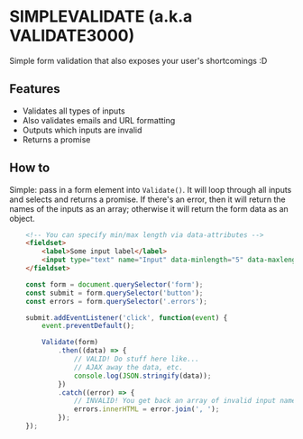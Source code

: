 # SIMPLEVALIDATE (a.k.a VALIDATE3000)

Simple form validation that also exposes your user's shortcomings :D


## Features

- Validates all types of inputs
- Also validates emails and URL formatting
- Outputs which inputs are invalid
- Returns a promise


## How to

Simple: pass in a form element into `Validate()`. It will loop through all inputs and selects and returns a promise. If there's an error, then it will return the names of the inputs as an array; otherwise it will return the form data as an object.

```html
    <!-- You can specify min/max length via data-attributes -->
    <fieldset>
        <label>Some input label</label>
        <input type="text" name="Input" data-minlength="5" data-maxlength="15">
    </fieldset>
```

```js
    const form = document.querySelector('form');
    const submit = form.querySelector('button');
    const errors = form.querySelector('.errors');

    submit.addEventListener('click', function(event) {
        event.preventDefault();

        Validate(form)
            .then((data) => {
                // VALID! Do stuff here like...
                // AJAX away the data, etc.
                console.log(JSON.stringify(data));
            })
            .catch((error) => {
                // INVALID! You get back an array of invalid input names
                errors.innerHTML = error.join(', ');
            });
    });
```